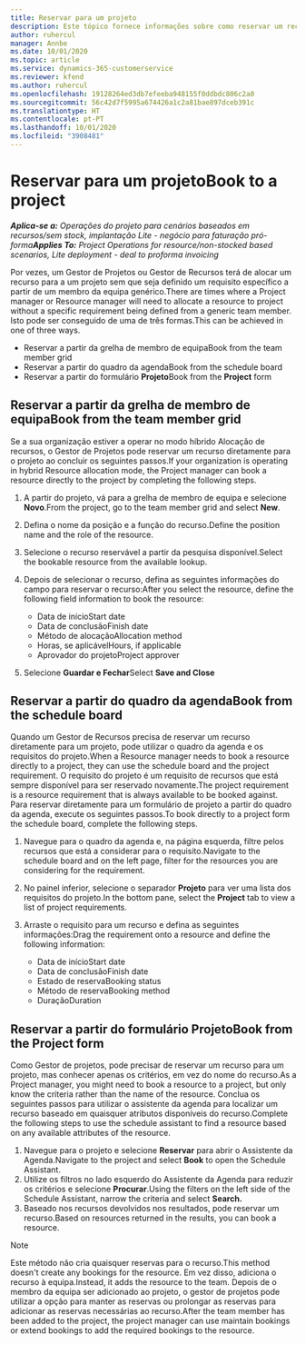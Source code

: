 ```yaml
---
title: Reservar para um projeto
description: Este tópico fornece informações sobre como reservar um recurso para um projeto.
author: ruhercul
manager: Annbe
ms.date: 10/01/2020
ms.topic: article
ms.service: dynamics-365-customerservice
ms.reviewer: kfend
ms.author: ruhercul
ms.openlocfilehash: 19128264ed3db7efeeba948155f0ddbdc806c2a0
ms.sourcegitcommit: 56c42d7f5995a674426a1c2a81bae897dceb391c
ms.translationtype: HT
ms.contentlocale: pt-PT
ms.lasthandoff: 10/01/2020
ms.locfileid: "3908481"
---
```

# <a name="book-to-a-project"></a><span data-ttu-id="81d95-103">Reservar para um projeto</span><span class="sxs-lookup"><span data-stu-id="81d95-103">Book to a project</span></span>

<span data-ttu-id="81d95-104">_**Aplica-se a:** Operações do projeto para cenários baseados em recursos/sem stock, implantação Lite - negócio para faturação pró-forma_</span><span class="sxs-lookup"><span data-stu-id="81d95-104">_**Applies To:** Project Operations for resource/non-stocked based scenarios, Lite deployment - deal to proforma invoicing_</span></span>

<span data-ttu-id="81d95-105">Por vezes, um Gestor de Projetos ou Gestor de Recursos terá de alocar um recurso para a um projeto sem que seja definido um requisito específico a partir de um membro da equipa genérico.</span><span class="sxs-lookup"><span data-stu-id="81d95-105">There are times where a Project manager or Resource manager will need to allocate a resource to project without a specific requirement being defined from a generic team member.</span></span> <span data-ttu-id="81d95-106">Isto pode ser conseguido de uma de três formas.</span><span class="sxs-lookup"><span data-stu-id="81d95-106">This can be achieved in one of three ways.</span></span>

- <span data-ttu-id="81d95-107">Reservar a partir da grelha de membro de equipa</span><span class="sxs-lookup"><span data-stu-id="81d95-107">Book from the team member grid</span></span>
- <span data-ttu-id="81d95-108">Reservar a partir do quadro da agenda</span><span class="sxs-lookup"><span data-stu-id="81d95-108">Book from the schedule board</span></span>
- <span data-ttu-id="81d95-109">Reservar a partir do formulário **Projeto**</span><span class="sxs-lookup"><span data-stu-id="81d95-109">Book from the **Project** form</span></span>

## <a name="book-from-the-team-member-grid"></a><span data-ttu-id="81d95-110">Reservar a partir da grelha de membro de equipa</span><span class="sxs-lookup"><span data-stu-id="81d95-110">Book from the team member grid</span></span>

<span data-ttu-id="81d95-111">Se a sua organização estiver a operar no modo híbrido Alocação de recursos, o Gestor de Projetos pode reservar um recurso diretamente para o projeto ao concluir os seguintes passos.</span><span class="sxs-lookup"><span data-stu-id="81d95-111">If your organization is operating in hybrid Resource allocation mode, the Project manager can book a resource directly to the project by completing the following steps.</span></span>

1. <span data-ttu-id="81d95-112">A partir do projeto, vá para a grelha de membro de equipa e selecione **Novo**.</span><span class="sxs-lookup"><span data-stu-id="81d95-112">From the project, go to the team member grid and select **New**.</span></span>
2. <span data-ttu-id="81d95-113">Defina o nome da posição e a função do recurso.</span><span class="sxs-lookup"><span data-stu-id="81d95-113">Define the position name and the role of the resource.</span></span>
3. <span data-ttu-id="81d95-114">Selecione o recurso reservável a partir da pesquisa disponível.</span><span class="sxs-lookup"><span data-stu-id="81d95-114">Select the bookable resource from the available lookup.</span></span>
4. <span data-ttu-id="81d95-115">Depois de selecionar o recurso, defina as seguintes informações do campo para reservar o recurso:</span><span class="sxs-lookup"><span data-stu-id="81d95-115">After you select the resource, define the following field information to book the resource:</span></span>

    - <span data-ttu-id="81d95-116">Data de início</span><span class="sxs-lookup"><span data-stu-id="81d95-116">Start date</span></span>
    - <span data-ttu-id="81d95-117">Data de conclusão</span><span class="sxs-lookup"><span data-stu-id="81d95-117">Finish date</span></span>
    - <span data-ttu-id="81d95-118">Método de alocação</span><span class="sxs-lookup"><span data-stu-id="81d95-118">Allocation method</span></span>
    - <span data-ttu-id="81d95-119">Horas, se aplicável</span><span class="sxs-lookup"><span data-stu-id="81d95-119">Hours, if applicable</span></span>
    - <span data-ttu-id="81d95-120">Aprovador do projeto</span><span class="sxs-lookup"><span data-stu-id="81d95-120">Project approver</span></span>

6. <span data-ttu-id="81d95-121">Selecione **Guardar e Fechar**</span><span class="sxs-lookup"><span data-stu-id="81d95-121">Select **Save and Close**</span></span>

## <a name="book-from-the-schedule-board"></a><span data-ttu-id="81d95-122">Reservar a partir do quadro da agenda</span><span class="sxs-lookup"><span data-stu-id="81d95-122">Book from the schedule board</span></span>

<span data-ttu-id="81d95-123">Quando um Gestor de Recursos precisa de reservar um recurso diretamente para um projeto, pode utilizar o quadro da agenda e os requisitos do projeto.</span><span class="sxs-lookup"><span data-stu-id="81d95-123">When a Resource manager needs to book a resource directly to a project, they can use the schedule board and the project requirement.</span></span> <span data-ttu-id="81d95-124">O requisito do projeto é um requisito de recursos que está sempre disponível para ser reservado novamente.</span><span class="sxs-lookup"><span data-stu-id="81d95-124">The project requirement is a resource requirement that is always available to be booked against.</span></span> <span data-ttu-id="81d95-125">Para reservar diretamente para um formulário de projeto a partir do quadro da agenda, execute os seguintes passos.</span><span class="sxs-lookup"><span data-stu-id="81d95-125">To book directly to a project form the schedule board, complete the following steps.</span></span>

1. <span data-ttu-id="81d95-126">Navegue para o quadro da agenda e, na página esquerda, filtre pelos recursos que está a considerar para o requisito.</span><span class="sxs-lookup"><span data-stu-id="81d95-126">Navigate to the schedule board and on the left page, filter for the resources you are considering for the requirement.</span></span>
2. <span data-ttu-id="81d95-127">No painel inferior, selecione o separador **Projeto** para ver uma lista dos requisitos do projeto.</span><span class="sxs-lookup"><span data-stu-id="81d95-127">In the bottom pane, select the **Project** tab to view a list of project requirements.</span></span>
3. <span data-ttu-id="81d95-128">Arraste o requisito para um recurso e defina as seguintes informações:</span><span class="sxs-lookup"><span data-stu-id="81d95-128">Drag the requirement onto a resource and define the following information:</span></span>

    - <span data-ttu-id="81d95-129">Data de início</span><span class="sxs-lookup"><span data-stu-id="81d95-129">Start date</span></span>
    - <span data-ttu-id="81d95-130">Data de conclusão</span><span class="sxs-lookup"><span data-stu-id="81d95-130">Finish date</span></span>
    - <span data-ttu-id="81d95-131">Estado de reserva</span><span class="sxs-lookup"><span data-stu-id="81d95-131">Booking status</span></span>
    - <span data-ttu-id="81d95-132">Método de reserva</span><span class="sxs-lookup"><span data-stu-id="81d95-132">Booking method</span></span>
    - <span data-ttu-id="81d95-133">Duração</span><span class="sxs-lookup"><span data-stu-id="81d95-133">Duration</span></span>

## <a name="book-from-the-project-form"></a><span data-ttu-id="81d95-134">Reservar a partir do formulário Projeto</span><span class="sxs-lookup"><span data-stu-id="81d95-134">Book from the Project form</span></span>

<span data-ttu-id="81d95-135">Como Gestor de projetos, pode precisar de reservar um recurso para um projeto, mas conhecer apenas os critérios, em vez do nome do recurso.</span><span class="sxs-lookup"><span data-stu-id="81d95-135">As a Project manager, you might need to book a resource to a project, but only know the criteria rather than the name of the resource.</span></span> <span data-ttu-id="81d95-136">Conclua os seguintes passos para utilizar o assistente da agenda para localizar um recurso baseado em quaisquer atributos disponíveis do recurso.</span><span class="sxs-lookup"><span data-stu-id="81d95-136">Complete the following steps to use the schedule assistant to find a resource based on any available attributes of the resource.</span></span> 

1. <span data-ttu-id="81d95-137">Navegue para o projeto e selecione **Reservar** para abrir o Assistente da Agenda.</span><span class="sxs-lookup"><span data-stu-id="81d95-137">Navigate to the project and select **Book** to open the Schedule Assistant.</span></span>
2. <span data-ttu-id="81d95-138">Utilize os filtros no lado esquerdo do Assistente da Agenda para reduzir os critérios e selecione **Procurar**.</span><span class="sxs-lookup"><span data-stu-id="81d95-138">Using the filters on the left side of the Schedule Assistant, narrow the criteria and select **Search.**</span></span>
3. <span data-ttu-id="81d95-139">Baseado nos recursos devolvidos nos resultados, pode reservar um recurso.</span><span class="sxs-lookup"><span data-stu-id="81d95-139">Based on resources returned in the results, you can book a resource.</span></span>

> [!NOTE]
> <span data-ttu-id="81d95-140">Este método não cria quaisquer reservas para o recurso.</span><span class="sxs-lookup"><span data-stu-id="81d95-140">This method doesn't create any bookings for the resource.</span></span> <span data-ttu-id="81d95-141">Em vez disso, adiciona o recurso à equipa.</span><span class="sxs-lookup"><span data-stu-id="81d95-141">Instead, it adds the resource to the team.</span></span> <span data-ttu-id="81d95-142">Depois de o membro da equipa ser adicionado ao projeto, o gestor de projetos pode utilizar a opção para manter as reservas ou prolongar as reservas para adicionar as reservas necessárias ao recurso.</span><span class="sxs-lookup"><span data-stu-id="81d95-142">After the team member has been added to the project, the project manager can use maintain bookings or extend bookings to add the required bookings to the resource.</span></span>
